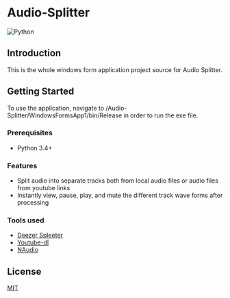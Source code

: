 # Audio-Splitter
![Python](https://img.shields.io/badge/python-v3.4+-blue.svg)
## Introduction

This is the whole windows form application project source for Audio Splitter.

## Getting Started

To use the application, navigate to /Audio-Splitter/WindowsFormsApp1/bin/Release in order to run the exe file.

### Prerequisites

- Python 3.4+

### Features
- Split audio into separate tracks both from local audio files or audio files from youtube links
- Instantly view, pause, play, and mute the different track wave forms after processing

### Tools used
- [Deezer Spleeter](https://github.com/deezer/spleeter)
- [Youtube-dl](https://ytdl-org.github.io/youtube-dl/index.html)
- [NAudio](https://github.com/naudio/NAudio)

## License
[MIT](https://choosealicense.com/licenses/mit/)
